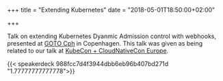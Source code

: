+++
title = "Extending Kubernetes"
date = "2018-05-01T18:50:00+02:00"

+++

Talk on extending Kubernetes Dyanmic Admission control with webhooks, presented at [GOTO Cph][goto-cph]
in Copenhagen. This talk was given as being related to our talk at [KubeCon + CloudNativeCon Europe][kc+cnc].

[goto-cph]: https://www.meetup.com/GOTO-Nights-CPH/events/249895973/
[kc+cnc]: https://events.linuxfoundation.org/events/kubecon-cloudnativecon-europe-2018/

{{< speakerdeck 988fcc7d4f3944dbb6eb96b407bd271d "1.77777777777778">}}

